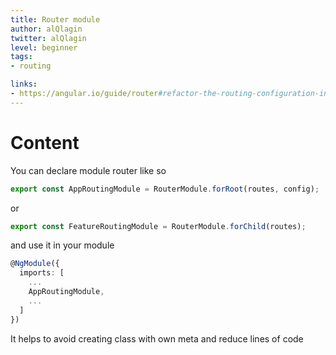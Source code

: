 ```yaml
---
title: Router module
author: alQlagin
twitter: alQlagin
level: beginner
tags:
- routing

links:
- https://angular.io/guide/router#refactor-the-routing-configuration-into-a-routing-module
---
```


# Content
You can declare module router  like so

```typescript 
export const AppRoutingModule = RouterModule.forRoot(routes, config);
```
or 

```typescript 
export const FeatureRoutingModule = RouterModule.forChild(routes);
```

and use it in your module

```typescript 
@NgModule({
  imports: [
    ...
    AppRoutingModule,
    ...
  ]
})
```

It helps to avoid creating class with own meta and reduce lines of code
